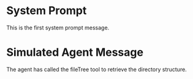 # System Prompt

This is the first system prompt message.

# Simulated Agent Message
The agent has called the fileTree tool to retrieve the directory structure.